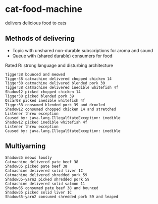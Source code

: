 # cat-food-machine

delivers delicious food to cats

## Methods of delivering

* Topic with unshared non-durable subscriptions for aroma and sound
* Queue with (shared durable) consumers for food

Rated R: strong language and disturbing architecture

```text
Tigger38 bounced and meowed
Tigger38 catmachine delivered chopped chicken 14
Tigger38 catmachine delivered blended pork 39
Tigger38 catmachine delivered inedible whitefish 4f
Shadow12 picked chopped chicken 14
Tigger38 picked blended pork 39
Oscar08 picked inedible whitefish 4f
Tigger38 consumed blended pork 39 and drooled
Shadow12 consumed chopped chicken 14 and stretched
Listener threw exception
Caused by: java.lang.IllegalStateException: inedible
Shadow12 picked inedible whitefish 4f
Listener threw exception
Caused by: java.lang.IllegalStateException: inedible

```

## Multiyarning

```text
Shadow35 meows loudly
Catmachine delivered pate beef 38
Shadow35 picked pate beef 38
Catmachine delivered solid liver 1C
Catmachine delivered shredded pork 59
Shadow35-yarn2 picked shredded pork 59
Catmachine delivered solid salmon 11
Shadow35 consumed pate beef 38 and bounced
Shadow35 picked solid liver 1C
Shadow35-yarn2 consumed shredded pork 59 and leaped
```
